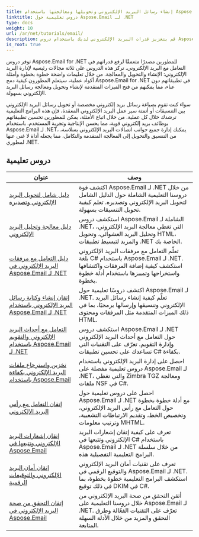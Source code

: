 ```yaml
---
title: إنشاء رسائل البريد الإلكتروني وتحويلها ومعالجتها باستخدام Aspose.Email
linktitle: دروس تعليمية حول Aspose.Email لـ .NET
type: docs
weight: 10
url: /ar/net/tutorials/email/
description: قم بتعزيز قدرات البريد الإلكتروني لديك باستخدام دروس Aspose.Email لـ .NET. تعرّف على كيفية إنشاء رسائل البريد الإلكتروني وتحويلها ومعالجتها لإدارة البريد الإلكتروني المتقدمة.
is_root: true
---
```


توفر دروس Aspose.Email for .NET للمطورين مصدرًا متعمقًا لرفع قدراتهم في التعامل مع البريد الإلكتروني. تركز هذه الدروس على ثلاثة مجالات رئيسية لإدارة البريد الإلكتروني: الإنشاء والتحويل والمعالجة. من خلال تعليمات واضحة خطوة بخطوة وأمثلة أكواد عملية، سيتعلم المطورون كيفية دمج Aspose.Email for .NET في تطبيقاتهم دون عناء، مما يمكنهم من فتح الميزات المتقدمة لإنشاء وتحويل ومعالجة رسائل البريد الإلكتروني بسهولة.

سواء كنت تقوم بصياغة رسائل بريد إلكتروني مخصصة أو تحويل رسائل البريد الإلكتروني بين التنسيقات أو أتمتة سير عمل البريد الإلكتروني المعقدة، فإن هذه البرامج التعليمية ترشدك خلال كل عملية. من خلال اتباع الأمثلة، يمكن للمطورين تحسين تطبيقاتهم بوظائف بريد إلكتروني قوية، مما يحسن الإنتاجية وتجربة المستخدم. باستخدام Aspose.Email لـ .NET، يمكنك إدارة جميع جوانب اتصالات البريد الإلكتروني بسلاسة، من التنسيق والتحويل إلى المعالجة المتقدمة والتكامل، مما يجعله أداة لا غنى عنها لمطوري .NET.

## دروس تعليمية
| عنوان | وصف |
| --- | --- | 
| [دليل شامل لتحويل البريد الإلكتروني وتصديره](./comprehensive-guide-to-email-conversion-and-export/) | اكتشف قوة Aspose.Email لـ .NET من خلال دروسنا التعليمية الشاملة حول الدليل الشامل لتحويل البريد الإلكتروني وتصديره. تعلم كيفية تحويل التنسيقات بسهولة. |
| [دليل معالجة وتحليل البريد الإلكتروني](./guide-to-email-processing-and-analysis/) | استكشف دروس Aspose.Email الشاملة لـ .NET، التي تغطي معالجة البريد الإلكتروني، وتحليل البريد العشوائي، وتحويل HTML، والمزيد لتبسيط تطبيقات .NET الخاصة بك. | 
| [دليل التعامل مع مرفقات البريد الإلكتروني في Aspose.Email لـ .NET](./handling-email-attachments/) | تعلّم التعامل مع مرفقات البريد الإلكتروني بلغة C# باستخدام Aspose.Email لـ .NET. استكشف كيفية إضافة المرفقات واكتشافها واستخراجها وتمييزها باستخدام أدلة خطوة بخطوة. |
| [إتقان إنشاء وكتابة رسائل البريد الإلكتروني باستخدام Aspose.Email لـ .NET](./mastering-email-composition-and-creation/) | اكتشف دروسًا تعليمية حول Aspose.Email لـ .NET. تعلّم كيفية إنشاء رسائل البريد الإلكتروني وتنسيقها وإرسالها برمجيًا، بما في ذلك الميزات المتقدمة مثل المرفقات ومحتوى HTML. |
| [التعامل مع أحداث البريد الإلكتروني والتقويم باستخدام Aspose.Email لـ .NET](./handling-email-events-and-calendar/) | استكشف دروس Aspose.Email لـ .NET حول التعامل مع أحداث البريد الإلكتروني وإدارة التقويم. تعرّف على التقنيات التي تساعدك على تحسين تطبيقات C# بكفاءة. |
| [تخزين واسترجاع ملفات البريد الإلكتروني بكفاءة باستخدام Aspose.Email](./email-files-storage-and-retrieval/) | احصل على إدارة البريد الإلكتروني باستخدام دروس تعليمية مفصلة على Aspose.Email لـ .NET، والتي تغطي Zimbra TGZ ومعالجة ملفات NSF في C#. |
| [إتقان التعامل مع رأس البريد الإلكتروني](./mastering-email-header-manipulation/) | احصل على دروس تعليمية حول Aspose.Email لـ .NET مع أدلة خطوة بخطوة حول التعامل مع رأس البريد الإلكتروني، وتخصيص الخط، وتقديم الارتباطات التشعبية، وترتيب معلومات MHTML. |
| [إتقان إشعارات البريد الإلكتروني وتتبعها في Aspose.Email](./mastering-email-notifications-and-tracking/) | تعرف على كيفية إتقان إشعارات البريد الإلكتروني وتتبعها في C# باستخدام Aspose.Email لـ .NET من خلال سلسلة البرامج التعليمية التفصيلية هذه. |
| [إتقان أمان البريد الإلكتروني والتوقيعات الرقمية](./mastering-email-security-and-signatures/) | تعرف على تقنيات أمان البريد الإلكتروني والتوقيع الرقمي في Aspose.Email لـ .NET. استكشف البرامج التعليمية خطوة بخطوة، بما في ذلك توقيع DKIM في C#. |
| [إتقان التحقق من صحة البريد الإلكتروني في Aspose.Email](./master-email-validation-and-verification/) | أتقن التحقق من صحة البريد الإلكتروني من خلال دروسنا التعليمية على Aspose.Email لـ .NET. تعرّف على التقنيات الفعّالة وطرق التحقق والمزيد من خلال الأدلة السهلة المتابعة. |
